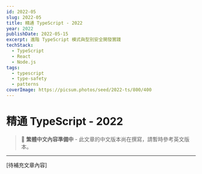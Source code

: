 ```yaml
---
id: 2022-05
slug: 2022-05
title: 精通 TypeScript - 2022
year: 2022
publishDate: 2022-05-15
excerpt: 進階 TypeScript 模式與型別安全開發實踐
techStack:
  - TypeScript
  - React
  - Node.js
tags:
  - typescript
  - type-safety
  - patterns
coverImage: https://picsum.photos/seed/2022-ts/800/400
---
```


# 精通 TypeScript - 2022

> 📝 **繁體中文內容準備中** - 此文章的中文版本尚在撰寫，請暫時參考英文版本。

---

[待補充文章內容]

